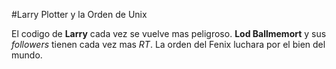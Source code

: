 #Larry Plotter y la Orden de Unix

El codigo de **Larry** cada vez se vuelve mas peligroso.
**Lod Ballmemort** y sus *followers* tienen cada vez mas *RT*.
La orden del Fenix luchara por el bien del mundo.
